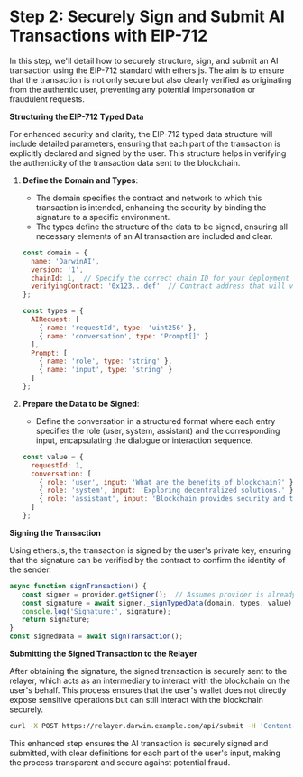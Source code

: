 # Step 2: Securely Sign and Submit AI Transactions with EIP-712

In this step, we'll detail how to securely structure, sign, and submit an AI transaction using the EIP-712 standard with ethers.js. The aim is to ensure that the transaction is not only secure but also clearly verified as originating from the authentic user, preventing any potential impersonation or fraudulent requests.

**Structuring the EIP-712 Typed Data**

For enhanced security and clarity, the EIP-712 typed data structure will include detailed parameters, ensuring that each part of the transaction is explicitly declared and signed by the user. This structure helps in verifying the authenticity of the transaction data sent to the blockchain.

1.  **Define the Domain and Types**:

    * The domain specifies the contract and network to which this transaction is intended, enhancing the security by binding the signature to a specific environment.
    * The types define the structure of the data to be signed, ensuring all necessary elements of an AI transaction are included and clear.

    ```javascript
    const domain = {
      name: 'DarwinAI',
      version: '1',
      chainId: 1,  // Specify the correct chain ID for your deployment
      verifyingContract: '0x123...def'  // Contract address that will verify the signature
    };

    const types = {
      AIRequest: [
        { name: 'requestId', type: 'uint256' },
        { name: 'conversation', type: 'Prompt[]' }
      ],
      Prompt: [
        { name: 'role', type: 'string' },
        { name: 'input', type: 'string' }
      ]
    };
    ```
2.  **Prepare the Data to be Signed**:

    * Define the conversation in a structured format where each entry specifies the role (user, system, assistant) and the corresponding input, encapsulating the dialogue or interaction sequence.

    ```javascript
    const value = {
      requestId: 1,
      conversation: [
        { role: 'user', input: 'What are the benefits of blockchain?' },
        { role: 'system', input: 'Exploring decentralized solutions.' },
        { role: 'assistant', input: 'Blockchain provides security and transparency.' }
      ]
    };
    ```

**Signing the Transaction**

Using ethers.js, the transaction is signed by the user's private key, ensuring that the signature can be verified by the contract to confirm the identity of the sender.

```javascript
async function signTransaction() {
   const signer = provider.getSigner();  // Assumes provider is already set up
   const signature = await signer._signTypedData(domain, types, value);
   console.log('Signature:', signature);
   return signature;
}
const signedData = await signTransaction();
```

**Submitting the Signed Transaction to the Relayer**

After obtaining the signature, the signed transaction is securely sent to the relayer, which acts as an intermediary to interact with the blockchain on the user's behalf. This process ensures that the user's wallet does not directly expose sensitive operations but can still interact with the blockchain securely.

```bash
curl -X POST https://relayer.darwin.example.com/api/submit -H 'Content-Type: application/json' -d '{"signedData": "'"$signedData"'"}'
```

This enhanced step ensures the AI transaction is securely signed and submitted, with clear definitions for each part of the user's input, making the process transparent and secure against potential fraud.
